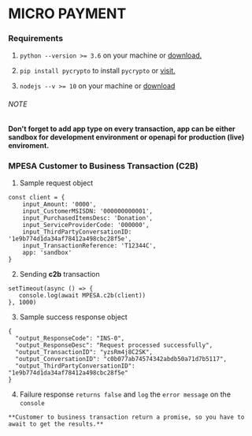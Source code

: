 # MICRO PAYMENT


### Requirements
1. `python --version >= 3.6` on your machine or [download.](https://www.python.org/downloads/)

2. `pip install pycrypto` to install `pycrypto` or [visit.](https://pypi.org/project/pycrypto/)

3. `nodejs --v >= 10` on your machine or [download](https://nodejs.org/en/)


###### NOTE
**Don't forget to add app type on every transaction, app can be either sandbox for development environment or openapi for production (live) enviroment.**

### MPESA Customer to Business Transaction (C2B)
1. Sample request object
```
const client = {
    input_Amount: '0000',
    input_CustomerMSISDN: '000000000001',
    input_PurchasedItemsDesc: 'Donation',
    input_ServiceProviderCode: '000000',
    input_ThirdPartyConversationID: '1e9b774d1da34af78412a498cbc28f5e',
    input_TransactionReference: 'T12344C',
    app: 'sandbox'
}
```
2. Sending **c2b** transaction
```
setTimeout(async () => {
   console.log(await MPESA.c2b(client))
}, 1000)
```
3. Sample success response object
```
{
  "output_ResponseCode": "INS-0",
  "output_ResponseDesc": "Request processed successfully",
  "output_TransactionID": "yzsRm4j8C2SK",
  "output_ConversationID": "c0b077ab74574342abdb50a71d7b5117",
  "output_ThirdPartyConversationID": "1e9b774d1da34af78412a498cbc28f5e"
}
```

4. Failure response
`returns false` and `log` the `error message` on the `console` 
```
**Customer to business transaction return a promise, so you have to await to get the results.** 

